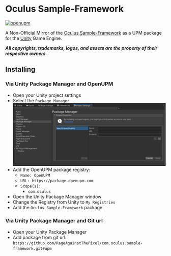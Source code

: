 # Oculus Sample-Framework

[![openupm](https://img.shields.io/npm/v/com.oculus.sample-framework?label=openupm&registry_uri=https://package.openupm.com)](https://openupm.com/packages/com.oculus.sample-framework/)

A Non-Official Mirror of the [Oculus Sample-Framework](https://developer.oculus.com/downloads/package/unity-integration/) as a UPM package for the [Unity](https://unity.com/) Game Engine.

***All copyrights, trademarks, logos, and assets are the property of their respective owners.***

## Installing

### Via Unity Package Manager and OpenUPM

- Open your Unity project settings
- Select the `Package Manager`
![scoped-registries](Oculus%20Sample-Framework/Packages/com.oculus.sample-framework/Documentation~/images/package-manager-scopes.png)
- Add the OpenUPM package registry:
  - `Name: OpenUPM`
  - `URL: https://package.openupm.com`
  - `Scope(s):`
    - `com.oculus`
- Open the Unity Package Manager window
- Change the Registry from Unity to `My Registries`
- Add the `Oculus Sample-Framework` package

### Via Unity Package Manager and Git url

- Open your Unity Package Manager
- Add package from git url: `https://github.com/RageAgainstThePixel/com.oculus.sample-framework.git#upm`
